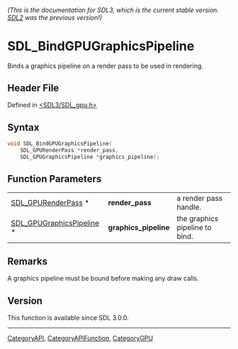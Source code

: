 ###### (This is the documentation for SDL3, which is the current stable version. [SDL2](https://wiki.libsdl.org/SDL2/) was the previous version!)
# SDL_BindGPUGraphicsPipeline

Binds a graphics pipeline on a render pass to be used in rendering.

## Header File

Defined in [<SDL3/SDL_gpu.h>](https://github.com/libsdl-org/SDL/blob/main/include/SDL3/SDL_gpu.h)

## Syntax

```c
void SDL_BindGPUGraphicsPipeline(
    SDL_GPURenderPass *render_pass,
    SDL_GPUGraphicsPipeline *graphics_pipeline);
```

## Function Parameters

|                                                      |                       |                                |
| ---------------------------------------------------- | --------------------- | ------------------------------ |
| [SDL_GPURenderPass](SDL_GPURenderPass) *             | **render_pass**       | a render pass handle.          |
| [SDL_GPUGraphicsPipeline](SDL_GPUGraphicsPipeline) * | **graphics_pipeline** | the graphics pipeline to bind. |

## Remarks

A graphics pipeline must be bound before making any draw calls.

## Version

This function is available since SDL 3.0.0.

----
[CategoryAPI](CategoryAPI), [CategoryAPIFunction](CategoryAPIFunction), [CategoryGPU](CategoryGPU)

